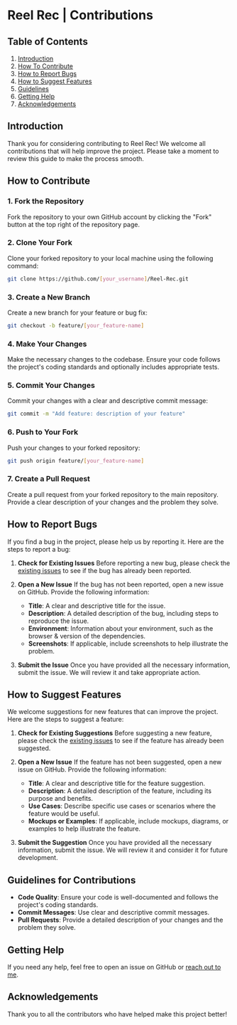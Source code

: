 # Reel Rec | Contributions

## Table of Contents

1. [Introduction](#introduction)
3. [How To Contribute](#how-to-contribute)
4. [How to Report Bugs](#how-to-report-bugs)
5. [How to Suggest Features](#how-to-suggest-features)
6. [Guidelines](#guidelines-for-contributions)
7. [Getting Help](#getting-help)
7. [Acknowledgements](#acknowledgements)

## Introduction
Thank you for considering contributing to Reel Rec! We welcome all contributions that will help improve the project. Please take a moment to review this guide to make the process smooth.


## How to Contribute

### 1. Fork the Repository
Fork the repository to your own GitHub account by clicking the "Fork" button at the top right of the repository page.

### 2. Clone Your Fork
Clone your forked repository to your local machine using the following command:
```bash
git clone https://github.com/[your_username]/Reel-Rec.git
```

### 3. Create a New Branch
Create a new branch for your feature or bug fix:
```bash
git checkout -b feature/[your_feature-name]
```

### 4. Make Your Changes
Make the necessary changes to the codebase. Ensure your code follows the project's coding standards and  optionally includes appropriate tests.

### 5. Commit Your Changes
Commit your changes with a clear and descriptive commit message:
```bash
git commit -m "Add feature: description of your feature"
```

### 6. Push to Your Fork
Push your changes to your forked repository:
```bash
git push origin feature/[your_feature-name]
```

### 7. Create a Pull Request
Create a pull request from your forked repository to the main repository. Provide a clear description of your changes and the problem they solve.


## How to Report Bugs

If you find a bug in the project, please help us by reporting it. Here are the steps to report a bug:

1. **Check for Existing Issues**
   Before reporting a new bug, please check the [existing issues](https://github.com/MohitBharambe/Reel-Rec/issues) to see if the bug has already been reported.

2. **Open a New Issue**
   If the bug has not been reported, open a new issue on GitHub. Provide the following information:
   - **Title**: A clear and descriptive title for the issue.
   - **Description**: A detailed description of the bug, including steps to reproduce the issue.
   - **Environment**: Information about your environment, such as the browser & version of the dependencies.
   - **Screenshots**: If applicable, include screenshots to help illustrate the problem.

3. **Submit the Issue**
   Once you have provided all the necessary information, submit the issue. We will review it and take appropriate action.

## How to Suggest Features

We welcome suggestions for new features that can improve the project. Here are the steps to suggest a feature:

1. **Check for Existing Suggestions**
   Before suggesting a new feature, please check the [existing issues](https://github.com/MohitBharambe/Reel-Rec/issues) to see if the feature has already been suggested.

2. **Open a New Issue**
   If the feature has not been suggested, open a new issue on GitHub. Provide the following information:
   - **Title**: A clear and descriptive title for the feature suggestion.
   - **Description**: A detailed description of the feature, including its purpose and benefits.
   - **Use Cases**: Describe specific use cases or scenarios where the feature would be useful.
   - **Mockups or Examples**: If applicable, include mockups, diagrams, or examples to help illustrate the feature.

3. **Submit the Suggestion**
   Once you have provided all the necessary information, submit the issue. We will review it and consider it for future development.
## Guidelines for Contributions

- **Code Quality**: Ensure your code is well-documented and follows the project's coding standards.
- **Commit Messages**: Use clear and descriptive commit messages.
- **Pull Requests**: Provide a detailed description of your changes and the problem they solve.

## Getting Help

If you need any help, feel free to open an issue on GitHub or [reach out to me](mailto:mohitbharambe0@outlook.com).

## Acknowledgements
Thank you to all the contributors who have helped make this project better!
